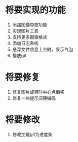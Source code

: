 # 将要实现的功能
1. 添加图像导航功能
2. 实现图片工具
3. 支持更多图像格式
4. 添加日志系统
5. 悬浮文件信息上空时，显示气泡
6. 播放gif
# 将要修复
1. 修复图片旋转时中心点偏移
2. 修复一些提示词硬编码
# 将要修改
1. 修改加载gif为进度条